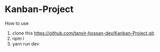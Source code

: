 # Kanban-Project

How to use

1. clone this https://github.com/tanvir-hossan-dev/Kanban-Project.git.
2. npm i
4. yarn run dev
